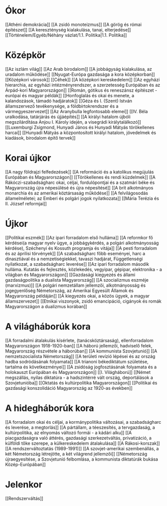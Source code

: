 
# Ókor

[[Athéni demokrácia]]
[[A zsidó monoteizmus]]
[[A görög és római építészet]]
[[A kereszténység kialakulása, tanai, elterjedése]]
[[Történelem/Egyéb/Néhány vázlat/1.1. Politika|1.1. Politika]]

# Középkör

[[Az iszlám világ]]
[[Az Arab birodalom]]
[[A jobbágyság kialakulása, az uradalom működése]]
[[Nyugat-Európa gazdasága a kora középkorban]]
[[Középkori városok]]
[[Céhek]]
[[A középkori kereskedelem]]
[[Az egyházi hierarchia, az egyházi intézményrendszer, a szerzetesség Európában és az Árpád-kori Magyarországon]]
[[Román, gótikus és reneszánsz építészet - európai és magyar példák]]
[[Honfoglalás és okai és menete, a kalandozások, támadó hadjáratok]]
[[Géza és I. (Szent) István államszervező tevékenysége, a földbírtokrendszer és a vármegyeszervezet]]
[[Az Aranybulla legfontosabb elemei]]
[[IV. Béla uralkodása, tatárjárás és újjáépítés]]
[[A királyi hatalom újbóli megszilárdítása Anjou I. Károly idején, a visegrádi királytalálkozó]]
[[Luxemburgi Zsigmond, Hunyadi János és Hunyadi Mátyás törökellenes harcai]]
[[Hunyadi Mátyás a központosított királyi hatalom, jövedelmek és kiadások, birodalom építő tervek]]
# Korai újkor

[[A nagy földrajzi felfedezések]]
[[A reformáció és a katolikus megújulás Európában és Magyarországon]]
[[Törökellenes és rendi küzdelmek]]
[[A Rákóczi-szabadságharc okai, céljai, fordulópontjai és a szatmári béke és Magyarország újra népesülésé és újra népesítésé]]
[[A brit alkotmányos monarchia és az amerikai köztársaság működése]]
[[A felvilágosodás államelméletei; az Emberi és polgári jogok nyilatkozata]]
[[Mária Terézia és II. József reformjai]]
# Újkor

[[Politikai eszmék]]
[[Az ipari forradalom első hulláma]]
[[A reformkor fő kérdései(a magyar nyelv ügye, a jobbágykérdés, a polgári alkotmányosság kérdése), Széchenyi és Kossuth programja és vitája]]
[[A pesti forradalom és az áprilisi törvények]]
[[A szabadságharc főbb eseményei, harc a dinasztiával és a nemzetiségiekkel, tavaszi hadjárat, Függetlenségi nyilatkozat, a szabadságharc leverése]]
[[Az ipari forradalom második hulláma. Kutatás és fejlesztés, közlekedés, vegyipar, gépipar, elektronika - a világban és Magyarországon]]
[[Gazdasági kiegyezés és állami gazdaságpolitika a dualista Magyarország]]
[[A szocializmus eszméje (marxizmus)]]
[[A polgári nemzetállam jellemzői, alkotmányosság és jogegyenlőség Németország, az Amerikai Egyesült Államok és Magyarország példáján]]
[[A kiegyezés okai, a közös ügyek, a magyar államszervezet]]
[[Etnikai viszonyok, zsidó emancipáció, cigányok és romák Magyarországon a dualizmus korában]]

# A világháborúk kora

[[A forradalmi átalakulás kísérlete, (tanácsköztársaság), ellenforradalom Magyarországon 1918-1920-ban]]
[[A háború jellemzői, hadviselő felek, Magyarország részvétele a háborúban]]
[[A kommunista Szovjetunió]]
[[A nemzetszocialista Németország]]
[[A területi revízió lépései és az ország hadba sodródásának folyamata]]
[[A trianoni békediktátum születése, tartalma és következményei]]
[[A zsidóság jogfosztásának folyamata és a holokauszt Európában és Magyarországon]]
[[I. Világháború]]
[[Német megszállás, nyilas diktatúra - a hadszintérré vált ország, deportálások a Szovjetunióba]]
[[Oktatás és kultúrpolitika Magyarországon]]
[[Politikai és gazdasági konszolidáció Magyarország az 1920-as években]]

# A hidegháborúk kora

[[A forradalom okai és céljai, a kormánypolitika változásai, a szabadságharc és leverése, a megtorlás]]
[[A pártállam, a téeszesítés, a tervgazdaság, a kultúrpolitika, az elnyomás változó formái - a kádári alku]]
[[A piacgazdaságra való áttérés, gazdasági szerkezetváltás, privatizáció, a külföldi tőke szerepe, a külkereskedelem átalakulása]]
[[A Rákosi-korszak]]
[[A rendszerváltoztatás (1989-1991)]]
[[A szovjet-amerikai szembenállás, a két Németország létrejötte, a két világrend jellemzői]]
[[Németország újraegyesítése, a Szovjetunió felbomlása, a kommunista diktatúrák bukása Közép-Európában]]

# Jelenkor

[[Rendszerváltás]]
